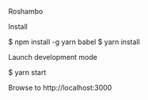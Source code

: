 Roshambo


Install

$ npm install -g yarn babel
$ yarn install


Launch development mode

$ yarn start


Browse to http://localhost:3000
